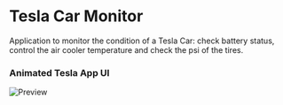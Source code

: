 # Tesla Car Monitor

Application to monitor the condition of a Tesla Car: check battery status, control the air cooler temperature and check the psi of the tires.

### Animated Tesla App UI

![Preview](/gif.gif)
